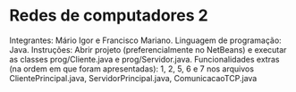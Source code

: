 # Redes de computadores 2

Integrantes:  Mário Igor e Francisco Mariano.
Linguagem de programação: Java.
Instruções: Abrir projeto (preferencialmente no NetBeans) e executar as classes prog/Cliente.java e prog/Servidor.java.
Funcionalidades extras (na ordem em que foram apresentadas): 1, 2, 5, 6 e 7 nos arquivos ClientePrincipal.java, ServidorPrincipal.java, ComunicacaoTCP.java
